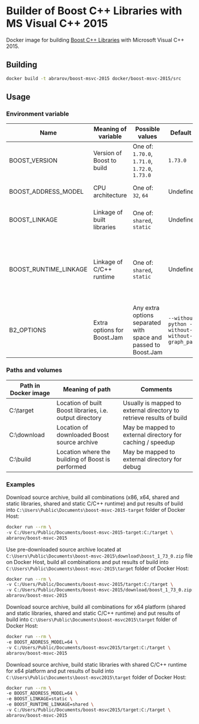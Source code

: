 # Builder of Boost C++ Libraries with MS Visual C++ 2015

Docker image for building [Boost C++ Libraries](http://www.boost.org/) with Microsoft Visual C++ 2015.

## Building

```bash
docker build -t abrarov/boost-msvc-2015 docker/boost-msvc-2015/src
```

## Usage

### Environment variable

| Name | Meaning of variable | Possible values | Default value | Comments |
|------|---------------------|-----------------|---------------|----------|
| BOOST_VERSION | Version of Boost to build | One of: `1.70.0`, `1.71.0`, `1.72.0`, `1.73.0` | `1.73.0` | |
| BOOST_ADDRESS_MODEL | CPU architecture | One of: `32`, `64` | Undefined | When undefined then both `64` and `32` (in the same order) are built |
| BOOST_LINKAGE | Linkage of built libraries | One of: `shared`, `static` | Undefined | When undefined then both `shared` and `static` (in the same order) are built |
| BOOST_RUNTIME_LINKAGE | Linkage of C/C++ runtime | One of: `shared`, `static` | Undefined | When undefined then both `shared` and `static` (in the same order) are built, when `BOOST_LINKAGE` is `shared` then `static` value of `BOOST_RUNTIME_LINKAGE` is ignored |
| B2_OPTIONS | Extra options for Boost.Jam | Any extra options separated with space and passed to Boost.Jam | `--without-python --without-mpi --without-graph_parallel` | | 

### Paths and volumes

| Path in Docker image | Meaning of path | Comments |
|----------------------|-----------------|----------|
| C:\target | Location of built Boost libraries, i.e. output directory | Usually is mapped to external directory to retrieve results of build |
| C:\download | Location of downloaded Boost source archive | May be mapped to external directory for caching / speedup |
| C:\build | Location where the building of Boost is performed | May be mapped to external directory for debug |

### Examples

Download source archive, build all combinations (x86, x64, shared and static libraries, shared and static C/C++ runtime) 
and put results of build into `C:\Users\Public\Documents\boost-msvc-2015-target` folder of Docker Host:

```bash
docker run --rm \
-v C:/Users/Public/Documents/boost-msvc-2015-target:C:/target \
abrarov/boost-msvc-2015
```
 
Use pre-downloaded source archive located at `C:\Users\Public\Documents\boost-msvc-2015\download\boost_1_73_0.zip` file 
on Docker Host, build all combinations and put results of build into `C:\Users\Public\Documents\boost-msvc-2015\target` 
folder of Docker Host:
 
```bash
docker run --rm \
-v C:/Users/Public/Documents/boost-msvc-2015/target:C:/target \
-v C:/Users/Public/Documents/boost-msvc-2015/download/boost_1_73_0.zip:C:/download/boost_1_73_0.zip \
abrarov/boost-msvc-2015
```

Download source archive, build all combinations for x64 platform (shared and static libraries, shared and static C/C++ runtime) 
and put results of build into `C:\Users\Public\Documents\boost-msvc2015\target` folder of Docker Host:

```bash
docker run --rm \
-e BOOST_ADDRESS_MODEL=64 \
-v C:/Users/Public/Documents/boost-msvc2015/target:C:/target \
abrarov/boost-msvc-2015
```

Download source archive, build static libraries with shared C/C++ runtime for x64 platform and put results of build into 
`C:\Users\Public\Documents\boost-msvc2015\target` folder of Docker Host:

```bash
docker run --rm \
-e BOOST_ADDRESS_MODEL=64 \
-e BOOST_LINKAGE=static \
-e BOOST_RUNTIME_LINKAGE=shared \
-v C:/Users/Public/Documents/boost-msvc2015/target:C:/target \
abrarov/boost-msvc-2015
```
